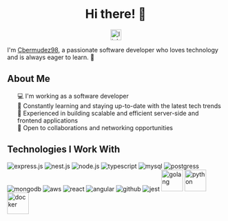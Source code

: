 <h1 align="center">Hi there! 👋</h1>

<div align="center">
  <a href="https://www.linkedin.com/in/cesar-bermudez-sierra/" target="_blank">
    <img src="https://img.shields.io/static/v1?message=LinkedIn&logo=linkedin&label=&color=0077B5&logoColor=white&labelColor=&style=for-the-badge" height="25" alt="linkedin logo"  />
  </a>
</div>

<p>I'm <a href="https://github.com/Cbermudez98">Cbermudez98</a>, a passionate software developer who loves technology and is always eager to learn. 🚀</p>

<h2>About Me</h2>

<ul style="list-style-type: none;">
  <li>💻 I'm working as a software developer</li>
  <li>🌱 Constantly learning and staying up-to-date with the latest tech trends</li>
  <li>🧰 Experienced in building scalable and efficient server-side and frontend applications</li>
  <li>🤝 Open to collaborations and networking opportunities</li>
</ul>

<h2 align="left">Technologies I Work With</h2>

<p align="left">
  <img src="https://github.com/Cbermudez98/Cbermudez98/assets/54110212/17b58574-1ceb-4db2-adb7-c300263cf691" alt="express.js">
  <img src="https://github.com/Cbermudez98/Cbermudez98/assets/54110212/f4c23049-1209-4aa1-b301-2cd80144b5cb" alt="nest.js">
  <img src="https://github.com/Cbermudez98/Cbermudez98/assets/54110212/fa97a5fd-86ae-4e0d-9ac6-4998882e2d6a" alt="node.js">
  <img src="https://github.com/Cbermudez98/Cbermudez98/assets/54110212/88c15290-e5e3-4d89-8643-e21c08d66fc9" alt="typescript">
  <img src="https://github.com/Cbermudez98/Cbermudez98/assets/54110212/15de2b0d-e6b4-4e0a-9f51-ee1307b265f1" alt="mysql">
  <img src="https://github.com/Cbermudez98/Cbermudez98/assets/54110212/c119e431-d1ca-47cf-a5df-08e61df646b5" alt="postgress">
  <img src="https://github.com/Cbermudez98/Cbermudez98/assets/54110212/a40e14fb-7cd6-4a6a-ba36-0316d100c256" alt="mongodb">
  <img src="https://github.com/Cbermudez98/Cbermudez98/assets/54110212/b25550ea-77c9-420a-82f3-41a24b6ef1fa" alt="aws">
  <img src="https://github.com/Cbermudez98/Cbermudez98/assets/54110212/5799f75f-ea1a-446f-8f04-f80fea71490f" alt="react">
  <img src="https://github.com/Cbermudez98/Cbermudez98/assets/54110212/36c21af7-ba7a-4da0-a887-a777bb69e3f5" alt="angular">
  <img src="https://github.com/Cbermudez98/Cbermudez98/assets/54110212/8510c6d7-f42b-4798-9db9-c31917a83686" alt="github">
  <img src="https://github.com/Cbermudez98/Cbermudez98/assets/54110212/b4d2a8bb-6739-44a7-89b4-34845699edec" alt="jest">
  <img src="https://github.com/Cbermudez98/Cbermudez98/assets/54110212/68ddbab1-cb8b-455b-bed6-03e71799c559" width="50" height="50" alt="golang">
  <img src="https://github.com/Cbermudez98/Cbermudez98/assets/54110212/ebbc8e90-14ce-428c-bc80-568806be15f9" width="50" height="50" alt="python">
  <img src="https://github.com/Cbermudez98/Cbermudez98/assets/54110212/d7915209-c9eb-49a3-a6b6-d5fb01514507" width="50" height="50" alt="docker">
</p>

